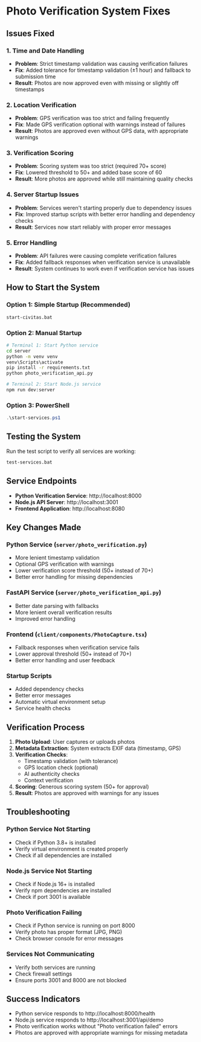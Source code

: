 # Photo Verification System Fixes

## Issues Fixed

### 1. Time and Date Handling
- **Problem**: Strict timestamp validation was causing verification failures
- **Fix**: Added tolerance for timestamp validation (±1 hour) and fallback to submission time
- **Result**: Photos are now approved even with missing or slightly off timestamps

### 2. Location Verification
- **Problem**: GPS verification was too strict and failing frequently
- **Fix**: Made GPS verification optional with warnings instead of failures
- **Result**: Photos are approved even without GPS data, with appropriate warnings

### 3. Verification Scoring
- **Problem**: Scoring system was too strict (required 70+ score)
- **Fix**: Lowered threshold to 50+ and added base score of 60
- **Result**: More photos are approved while still maintaining quality checks

### 4. Server Startup Issues
- **Problem**: Services weren't starting properly due to dependency issues
- **Fix**: Improved startup scripts with better error handling and dependency checks
- **Result**: Services now start reliably with proper error messages

### 5. Error Handling
- **Problem**: API failures were causing complete verification failures
- **Fix**: Added fallback responses when verification service is unavailable
- **Result**: System continues to work even if verification service has issues

## How to Start the System

### Option 1: Simple Startup (Recommended)
```bash
start-civitas.bat
```

### Option 2: Manual Startup
```bash
# Terminal 1: Start Python service
cd server
python -m venv venv
venv\Scripts\activate
pip install -r requirements.txt
python photo_verification_api.py

# Terminal 2: Start Node.js service
npm run dev:server
```

### Option 3: PowerShell
```powershell
.\start-services.ps1
```

## Testing the System

Run the test script to verify all services are working:
```bash
test-services.bat
```

## Service Endpoints

- **Python Verification Service**: http://localhost:8000
- **Node.js API Server**: http://localhost:3001
- **Frontend Application**: http://localhost:8080

## Key Changes Made

### Python Service (`server/photo_verification.py`)
- More lenient timestamp validation
- Optional GPS verification with warnings
- Lower verification score threshold (50+ instead of 70+)
- Better error handling for missing dependencies

### FastAPI Service (`server/photo_verification_api.py`)
- Better date parsing with fallbacks
- More lenient overall verification results
- Improved error handling

### Frontend (`client/components/PhotoCapture.tsx`)
- Fallback responses when verification service fails
- Lower approval threshold (50+ instead of 70+)
- Better error handling and user feedback

### Startup Scripts
- Added dependency checks
- Better error messages
- Automatic virtual environment setup
- Service health checks

## Verification Process

1. **Photo Upload**: User captures or uploads photos
2. **Metadata Extraction**: System extracts EXIF data (timestamp, GPS)
3. **Verification Checks**:
   - Timestamp validation (with tolerance)
   - GPS location check (optional)
   - AI authenticity checks
   - Context verification
4. **Scoring**: Generous scoring system (50+ for approval)
5. **Result**: Photos are approved with warnings for any issues

## Troubleshooting

### Python Service Not Starting
- Check if Python 3.8+ is installed
- Verify virtual environment is created properly
- Check if all dependencies are installed

### Node.js Service Not Starting
- Check if Node.js 16+ is installed
- Verify npm dependencies are installed
- Check if port 3001 is available

### Photo Verification Failing
- Check if Python service is running on port 8000
- Verify photo has proper format (JPG, PNG)
- Check browser console for error messages

### Services Not Communicating
- Verify both services are running
- Check firewall settings
- Ensure ports 3001 and 8000 are not blocked

## Success Indicators

- Python service responds to http://localhost:8000/health
- Node.js service responds to http://localhost:3001/api/demo
- Photo verification works without "Photo verification failed" errors
- Photos are approved with appropriate warnings for missing metadata
